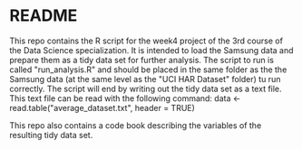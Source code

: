 # README
This repo contains the R script for the week4 project of the 3rd course of the Data Science specialization.
It is intended to load the Samsung data and prepare them as a tidy data set for further analysis.
The script to run is called "run_analysis.R" and should be placed in the same folder as the the Samsung data (at the same level as the "UCI HAR Dataset" folder) tu run correctly.
The script will end by writing out the tidy data set as a text file.
This text file can be read with the following command:
	data <- read.table("average_dataset.txt", header = TRUE)

This repo also contains a code book describing the variables of the resulting tidy data set.
